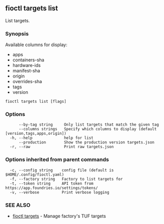 ## fioctl targets list

List targets.

### Synopsis

Available columns for display:

  * apps
  * containers-sha
  * hardware-ids
  * manifest-sha
  * origin
  * overrides-sha
  * tags
  * version

```
fioctl targets list [flags]
```

### Options

```
      --by-tag string     Only list targets that match the given tag
      --columns strings   Specify which columns to display (default [version,tags,apps,origin])
  -h, --help              help for list
      --production        Show the production version targets.json
  -r, --raw               Print raw targets.json
```

### Options inherited from parent commands

```
  -c, --config string    config file (default is $HOME/.config/fioctl.yaml)
  -f, --factory string   Factory to list targets for
  -t, --token string     API token from https://app.foundries.io/settings/tokens/
  -v, --verbose          Print verbose logging
```

### SEE ALSO

* [fioctl targets](fioctl_targets.md)	 - Manage factory's TUF targets

